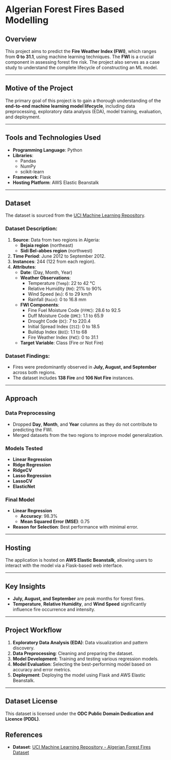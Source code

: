 # Algerian Forest Fires Based Modelling

## Overview
This project aims to predict the **Fire Weather Index (FWI)**, which ranges from **0 to 31.1**, using machine learning techniques. The **FWI** is a crucial component in assessing forest fire risk. The project also serves as a case study to understand the complete lifecycle of constructing an ML model.

---

## Motive of the Project
The primary goal of this project is to gain a thorough understanding of the **end-to-end machine learning model lifecycle**, including data preprocessing, exploratory data analysis (EDA), model training, evaluation, and deployment.

---

## Tools and Technologies Used
- **Programming Language**: Python
- **Libraries**:
  - Pandas
  - NumPy
  - scikit-learn
- **Framework**: Flask
- **Hosting Platform**: AWS Elastic Beanstalk

---

## Dataset
The dataset is sourced from the [UCI Machine Learning Repository](https://archive.ics.uci.edu/dataset/547/algerian+forest+fires+dataset).

### Dataset Description:
1. **Source**: Data from two regions in Algeria:
   - **Bejaia region** (northeast)
   - **Sidi Bel-abbes region** (northwest)
2. **Time Period**: June 2012 to September 2012.
3. **Instances**: 244 (122 from each region).
4. **Attributes**:
   - **Date**: (Day, Month, Year)
   - **Weather Observations**:
     - Temperature (`Temp`): 22 to 42 °C
     - Relative Humidity (`RH`): 21% to 90%
     - Wind Speed (`Ws`): 6 to 29 km/h
     - Rainfall (`Rain`): 0 to 16.8 mm
   - **FWI Components**:
     - Fine Fuel Moisture Code (`FFMC`): 28.6 to 92.5
     - Duff Moisture Code (`DMC`): 1.1 to 65.9
     - Drought Code (`DC`): 7 to 220.4
     - Initial Spread Index (`ISI`): 0 to 18.5
     - Buildup Index (`BUI`): 1.1 to 68
     - Fire Weather Index (`FWI`): 0 to 31.1
   - **Target Variable**: Class (Fire or Not Fire)

### Dataset Findings:
- Fires were predominantly observed in **July, August, and September** across both regions.
- The dataset includes **138 Fire** and **106 Not Fire** instances.

---

## Approach

### Data Preprocessing
- Dropped **Day**, **Month**, and **Year** columns as they do not contribute to predicting the FWI.
- Merged datasets from the two regions to improve model generalization.

### Models Tested
- **Linear Regression**
- **Ridge Regression**
- **RidgeCV**
- **Lasso Regression**
- **LassoCV**
- **ElasticNet**

### Final Model
- **Linear Regression**
  - **Accuracy**: 98.3%
  - **Mean Squared Error (MSE)**: 0.75
- **Reason for Selection**: Best performance with minimal error.

---

## Hosting
The application is hosted on **AWS Elastic Beanstalk**, allowing users to interact with the model via a Flask-based web interface.

---

## Key Insights
- **July, August, and September** are peak months for forest fires.
- **Temperature**, **Relative Humidity**, and **Wind Speed** significantly influence fire occurrence and intensity.

---

## Project Workflow
1. **Exploratory Data Analysis (EDA)**: Data visualization and pattern discovery.
2. **Data Preprocessing**: Cleaning and preparing the dataset.
3. **Model Development**: Training and testing various regression models.
4. **Model Evaluation**: Selecting the best-performing model based on accuracy and error metrics.
5. **Deployment**: Deploying the model using Flask and AWS Elastic Beanstalk.

---
## Dataset License
This dataset is licensed under the **ODC Public Domain Dedication and Licence (PDDL)**.

## References
- **Dataset**: [UCI Machine Learning Repository - Algerian Forest Fires Dataset](https://archive.ics.uci.edu/dataset/547/algerian+forest+fires+dataset)

